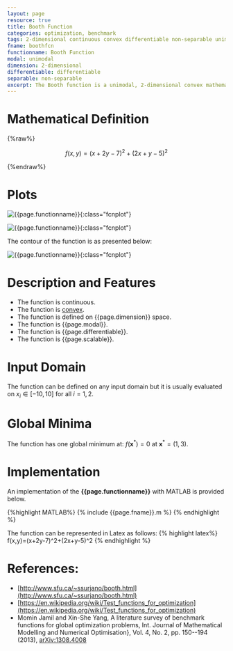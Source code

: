 ```yaml
---
layout: page
resource: true
title: Booth Function
categories: optimization, benchmark
tags: 2-dimensional continuous convex differentiable non-separable unimodal convex
fname: boothfcn
functionname: Booth Function
modal: unimodal
dimension: 2-dimensional
differentiable: differentiable
separable: non-separable
excerpt: The Booth function is a unimodal, 2-dimensional convex mathematical function widely used for testing optimization algorithms
---
```


# Mathematical Definition

{%raw%}

$$f(x,y)=(x+2y-7)^2+(2x+y-5)^2$$

{%endraw%}

# Plots
![{{page.functionname}}]({{site.baseurl}}/doc/plots/{{page.fname}}.png){:class="fcnplot"}

![{{page.functionname}}]({{site.baseurl}}/doc/plots/{{page.fname}}_2.png){:class="fcnplot"}

The contour of the function is as presented below:

![{{page.functionname}}]({{site.baseurl}}/doc/plots/{{page.fname}}_contour.png){:class="fcnplot"}

# Description and Features
* The function is continuous.
* The function is [convex](https://en.wikipedia.org/wiki/Convex_function).
* The function is defined on {{page.dimension}} space. 
* The function is {{page.modal}}.
* The function is {{page.differentiable}}.
* The function is {{page.scalable}}.

# Input Domain
The function can be defined on any input domain but it is usually evaluated on $x_i \in [-10, 10]$ for all $i = 1,2$.

# Global Minima
The function has one global minimum at: $f(\textbf{x}^{\ast})=0$ at $\textbf{x}^{\ast} = (1,3)$.

# Implementation
An implementation of the **{{page.functionname}}** with MATLAB is provided below. 

{%highlight MATLAB%}
{% include {{page.fname}}.m %}
{% endhighlight %}

The function can be represented in Latex as follows:
{% highlight latex%}
f(x,y)=(x+2y-7)^2+(2x+y-5)^2
{% endhighlight %}

# References:
* [http://www.sfu.ca/~ssurjano/booth.html](http://www.sfu.ca/~ssurjano/booth.html)
* [https://en.wikipedia.org/wiki/Test_functions_for_optimization](https://en.wikipedia.org/wiki/Test_functions_for_optimization)
* Momin Jamil and Xin-She Yang, A literature survey of benchmark functions for global optimization problems, Int. Journal of Mathematical Modelling and Numerical Optimisation}, Vol. 4, No. 2, pp. 150--194 (2013), [arXiv:1308.4008](arXiv:1308.4008)
